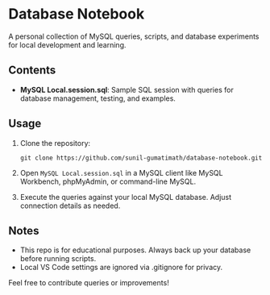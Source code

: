 # Database Notebook

A personal collection of MySQL queries, scripts, and database experiments for local development and learning.

## Contents

- **MySQL Local.session.sql**: Sample SQL session with queries for database management, testing, and examples.

## Usage

1. Clone the repository:
   ```
   git clone https://github.com/sunil-gumatimath/database-notebook.git
   ```

2. Open `MySQL Local.session.sql` in a MySQL client like MySQL Workbench, phpMyAdmin, or command-line MySQL.

3. Execute the queries against your local MySQL database. Adjust connection details as needed.

## Notes

- This repo is for educational purposes. Always back up your database before running scripts.
- Local VS Code settings are ignored via .gitignore for privacy.

Feel free to contribute queries or improvements!